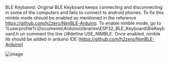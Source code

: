 BLE Keybaord: Original BLE Keyboard keeps connecting and disconnecting in some of the computers and fails to connect to android phones. To fix this nimble mode should be enabled as mentioned in the reference https://github.com/h2zero/NimBLE-Arduino. 
To enable nimble mode, go to %userprofile%\Documents\Arduino\libraries\ESP32_BLE_Keyboard\BleKeyboard.h  un comment the line //#define USE_NIMBLE. Once enabled, nimble lib should be added in arduino IDE  (https://github.com/h2zero/NimBLE-Arduino)

![image](https://github.com/shyamasndr/BLE-Remote-by-techiesms-/assets/22287304/a790e666-dff6-43e5-8cad-d2d73c2fece7) 
